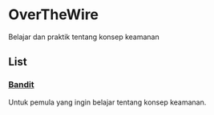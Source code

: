 # OverTheWire
Belajar dan praktik tentang konsep keamanan

## List
### [Bandit](Bandit)
Untuk pemula yang ingin belajar tentang konsep keamanan.